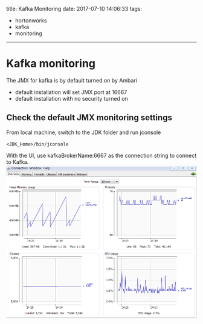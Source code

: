 title: Kafka Monitoring
date: 2017-07-10 14:06:33
tags:
- hortonworks
- kafka
- monitoring
---

# Kafka monitoring

The JMX for kafka is by default turned on by Ambari
* default installation will set JMX port at 16667
* default installation with no security turned on

## Check the default JMX monitoring settings

From local machine, switch to the JDK folder and run jconsole

```command
<JDK_Home>/bin/jconsole
```

With the UI, use kafkaBrokerName:6667 as the connection string to connect to Kafka.
![jConsole_Kafka]


[jConsole_Kafka]: images/KafkaMonitoring/jConsole_Kafka.PNG
